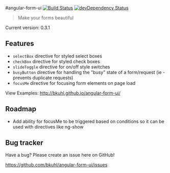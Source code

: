 #angular-form-ui  [![Build Status](https://travis-ci.org/bkuhl/angular-form-ui.png?branch=master)](https://travis-ci.org/bkuhl/angular-form-ui) [![devDependency Status](https://david-dm.org/bkuhl/angular-form-ui/dev-status.png)](https://david-dm.org/bkuhl/angular-form-ui#info=devDependencies)
> Make your forms beautiful

Current version: 0.3.1

## Features

* `selectBox` directive for styled select boxes
* `checkBox` directive for styled check boxes
* `slideToggle` directive for on/off style switches
* `busyButton` directive for handling the "busy" state of a form/request (ie - prevents duplicate requests)
* `focusMe` directive for focusing form elements on page load

View Examples: http://bkuhl.github.io/angular-form-ui/

## Roadmap

* Add ability for focusMe to be triggered based on conditions so it can be used with directives like ng-show

## Bug tracker

Have a bug? Please create an issue here on GitHub!

https://github.com/bkuhl/angular-form-ui/issues
